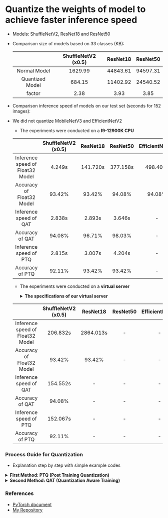# Quantize the weights of model to achieve faster inference speed

- Models: ShuffleNetV2, ResNet18 and ResNet50
- Comparison size of models based on 33 classes (KB):

    |                 | ShuffleNetV2 (x0.5) | ResNet18 | ResNet50 |
    | :-------------: | :-----------------: | :------: | :------: |
    |  Normal Model   |       1629.99       | 44843.61 | 94597.31 |
    | Quantized Model |       684.15        | 11402.92 | 24540.52 |
    |     factor      |        2.38         |   3.93   |   3.85   |

- Comparison inference speed of models on our test set (seconds for 152 images):
- We did not quantize MobileNetV3 and EfficientNetV2

    - The experiments were conducted on a **I9-12900K CPU**

    |                                  | ShuffleNetV2 (x0.5) | ResNet18 | ResNet50 | EfficientNetV2 | MobileNetV3 |
    | :------------------------------: | :-----------------: | :------: | :------: | :------------: | :---------: |
    | Inference speed of Float32 Model |       4.249s        | 141.720s | 377.158s |   498.407s     |   4.574s    |
    |    Accuracy of Float32 Model     |       93.42%        |  93.42%  |  94.08%  |     94.08%     |    96.05%   |
    |      Inference speed of QAT      |       2.838s        |  2.893s  |  3.646s  |       -        |      -      |
    |         Accuracy of QAT          |       94.08%        |  96.71%  |  98.03%  |       -        |      -      |
    |      Inference speed of PTQ      |       2.815s        |  3.007s  |  4.204s  |       -        |      -      |
    |         Accuracy of PTQ          |       92.11%        |  93.42%  |  93.42%  |       -        |      -      |


    - The experiments were conducted on a **virtual server**


        <details><summary> <b> The specifications of our virtual server </b> </summary>
    
        - Inter(R) Xeon(R) CPU @ 2.20GHz
        - Thread(s) per core: 2
        - Core(s) per socket: 1
        - Socket(s) : 1
        - Stepping: 0
        - BogoMIPS: 4399.99
    
        </details>


    |                                  | ShuffleNetV2 (x0.5) | ResNet18 | ResNet50 | EfficientNetV2 | MobileNetV3 |
    | :------------------------------: | :-----------------: | :------: | :------: | :------------: | :---------: |
    | Inference speed of Float32 Model |       206.832s      |2864.013s |      -   |           -    |  -          |
    |    Accuracy of Float32 Model     |        93.42%       |  93.42%  |      -   |           -    |  -          |
    |      Inference speed of QAT      |       154.552s      |    -     |     -    |      -         |  -          |
    |         Accuracy of QAT          |        94.08%       |    -     |     -    |      -         |  -          |
    |      Inference speed of PTQ      |       152.067s      |    -     |     -    |      -         |  -          |
    |         Accuracy of PTQ          |        92.11%       |    -     |     -    |      -         |  -          |


### Process Guide for Quantization

- Explanation step by step with simple example codes

<details><summary> <b>First Method: PTQ (Post Training Quantization)</b> </summary>

```
step 1. Loading a model that include QuantStub() and DeQuantStub() from torch.quantization
```

```python
import torch.nn as nn
from torch.quantization import QuantStub, DeQuantStub

class Model(nn.Module):
    def __init__(self, model):
        self.model = model
        self.quant = QuantStub()
        self.dequant = DeQuantStub()

    def forward(self, x):
        x = self.quant(x)
        x = self.model(x)
        x = self.dequant(x)
        return x

model = Model()
```

```
step 2. Training model or loading pre-trained weight
```

```python
# training model
training(model, train_loader)

# OR loading pre-trained weight
model.load_state_dict(torch.load('pretrained_weight.pt'))
```

```
step 3. Fusing modules such as nn.Conv2d and nn.BatchNorm2d
```

```python
import torch

def fuse_modules(model):
    model = model.cpu()
    model.eval()
    modules = [
        ['conv1', 'bn1'],
    ]

    return torch.quantization.fuse_modules(model, modules)

fused_model = fuse_modules(model)
```

```
step 4. Preparing quantization for quantizable model with float32 bit
```

```python
import torch

def prepare_ptq(model, backend='x86'):
    model.train()
    model = model.cpu()
    model.qconfig = torch.quantization.get_default_qconfig(backend)
    return torch.quantization.prepare(model)

prepared_model = prepare_ptq(fused_model)
```

```
step 5. Data calibrilation
```

```python
import torch

def calibration(model, data_loader, device=torch.device('cpu')):
    model.eval()
    model = model.to(device)
    with torch.no_grad():
        for image, _ in data_loader:
            image = image.to(device)
            _ = model(image)

calibration(prepared_model)
```

```
step 6. Converting the weight from float32 to uint8 for model and saving the quantized weight
```

```python
import torch

def converting(model):
    model.eval()
    model = model.cpu()
    return torch.quantization.convert(model)

quantized_model = converting(prepared_model)
torch.save(quantized_model, './weights/quantized_weight.pt')
```

</details>

<details><summary> <b>Second Method: QAT (Quantization Aware Training)</b> </summary>

```
step 1. Building float32 model or loading pre-trained weight (This step is the same as the step 1 of the above first method (PTQ))
```

```python
import torch.nn as nn
from torch.quantization import QuantStub, DeQuantStub

class Model(nn.Module):
    def __init__(self, model):
        self.model = model
        self.quant = QuantStub()
        self.dequant = DeQuantStub()

    def forward(self, x):
        x = self.quant(x)
        x = self.model(x)
        x = self.dequant(x)
        return x

model = Model()
```

```
step 2. Setting training mode for model and assigning to cpu device
```

```python
model.train()
model = model.cpu()
```

```
step 3. Fusing modules of model (This step is the same as the step 3 of the above first method (PTQ))
```

```python
import torch

def fuse_modules(model):
    model = model.cpu()

    modules = [
        ['conv1', 'bn1'],
    ]

    return torch.quantization.fuse_modules(model, modules)

fused_model = fuse_modules(model)
```

```
step 4. Setting qconfig and preparing quantization
```

```python
import torch

def prepare_qat(model, backend: str='x86'):
    model.train()
    model = model.cpu()
    model.qconfig = torch.quantization.get_default_qat_qconfig(backend)
    return torch.quantization.prepare_qat(model)

prepared_model = prepare_qat(fused_model)
```

```
step 5. Training model on GPU device (QAT step)
```

```python
training(model, train_loader, device=torch.device('cuda'))

```

```
step 6. Converting the weight from float32 to uint8 and saving the quantized weight
```

```python
import torch

def converting(model):
    model.eval()
    model = model.cpu()
    return torch.quantization.convert(model)

quantized_model = converting(model)
torch.save(quantized_model, './weights/quantized_weight.pt')
```

</details>

### References

- [PyTorch document](https://pytorch.org/docs/stable/quantization.html)
- [My Repository](https://github.com/Sangh0/Quantization)
